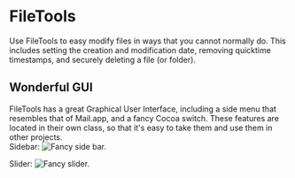 # FileTools

Use FileTools to easy modify files in ways that you cannot normally do.  This includes setting the creation and modification date, removing quicktime timestamps, and securely deleting a file (or folder).

## Wonderful GUI

FileTools has a great Graphical User Interface, including a side menu that resembles that of Mail.app, and a fancy Cocoa switch.  These features are located in their own class, so that it's easy to take them and use them in other projects.  
Sidebar: <img src="http://www.jitsik.com/apps/side%20bar.png" title="Fancy side bar." />

Slider: <img src="http://www.jitsik.com/apps/switch.png" title="Fancy slider." />

